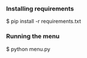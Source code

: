 ### Installing requirements

$ pip install -r requirements.txt

### Running the menu

$ python menu.py